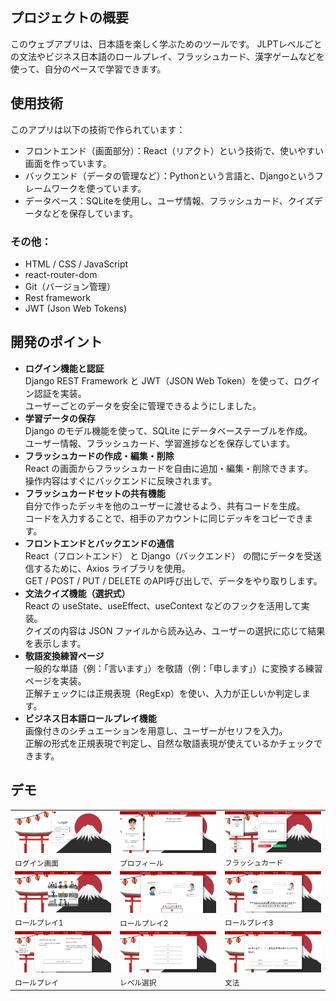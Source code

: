 ## プロジェクトの概要
このウェブアプリは、日本語を楽しく学ぶためのツールです。
JLPTレベルごとの文法やビジネス日本語のロールプレイ、フラッシュカード、漢字ゲームなどを使って、自分のペースで学習できます。

## 使用技術
このアプリは以下の技術で作られています：
- フロントエンド（画面部分）：React（リアクト）という技術で、使いやすい画面を作っています。
- バックエンド（データの管理など）：Pythonという言語と、Djangoというフレームワークを使っています。
- データベース：SQLiteを使用し、ユーザ情報、フラッシュカード、クイズデータなどを保存しています。
### その他：
- HTML / CSS / JavaScript
- react-router-dom
- Git（バージョン管理）
- Rest framework
- JWT (Json Web Tokens)

## 開発のポイント
- **ログイン機能と認証**
<br>Django REST Framework と JWT（JSON Web Token）を使って、ログイン認証を実装。
<br>ユーザーごとのデータを安全に管理できるようにしました。
- **学習データの保存**
<br>Django のモデル機能を使って、SQLite にデータベーステーブルを作成。
<br>ユーザー情報、フラッシュカード、学習進捗などを保存しています。
- **フラッシュカードの作成・編集・削除**
　<br>React の画面からフラッシュカードを自由に追加・編集・削除できます。
<br>操作内容はすぐにバックエンドに反映されます。
- **フラッシュカードセットの共有機能**
<br>自分で作ったデッキを他のユーザーに渡せるよう、共有コードを生成。
<br>コードを入力することで、相手のアカウントに同じデッキをコピーできます。
- **フロントエンドとバックエンドの通信**
<br>React（フロントエンド） と Django（バックエンド） の間にデータを受送信するために、Axios ライブラリを使用。
<br>GET / POST / PUT / DELETE のAPI呼び出しで、データをやり取りします。
- **文法クイズ機能（選択式）**
<br>React の useState、useEffect、useContext などのフックを活用して実装。
<br>クイズの内容は JSON ファイルから読み込み、ユーザーの選択に応じて結果を表示します。
- **敬語変換練習ページ**
<br>一般的な単語（例：「言います」）を敬語（例：「申します」）に変換する練習ページを実装。
<br>正解チェックには正規表現（RegExp）を使い、入力が正しいか判定します。
- **ビジネス日本語ロールプレイ機能**
<br>画像付きのシチュエーションを用意し、ユーザーがセリフを入力。
<br>正解の形式を正規表現で判定し、自然な敬語表現が使えているかチェックできます。

## デモ
<table>
  <tr>
    <td><img src="images/login.png" width="250px"><br><sub>ログイン画面</sub></td>
    <td><img src="images/profile.png" width="250px"><br><sub>プロフィール</sub></td>
    <td><img src="images/flashcard.png" width="250px"><br><sub>フラッシュカード</sub></td>
  </tr>
  <tr>
    <td><img src="images/keigo1.png" width="250px"><br><sub>ロールプレイ1</sub></td>
    <td><img src="images/keigo2.png" width="250px"><br><sub>ロールプレイ2</sub></td>
    <td><img src="images/keigo3.png" width="250px"><br><sub>ロールプレイ3</sub></td>
  </tr>
  <tr>
    <td><img src="images/roleplay.png" width="250px"><br><sub>ロールプレイ</sub></td>
    <td><img src="images/level.png" width="250px"><br><sub>レベル選択</sub></td>
    <td><img src="images/grammar.png" width="250px"><br><sub>文法</sub></td>
  </tr>
</table>
